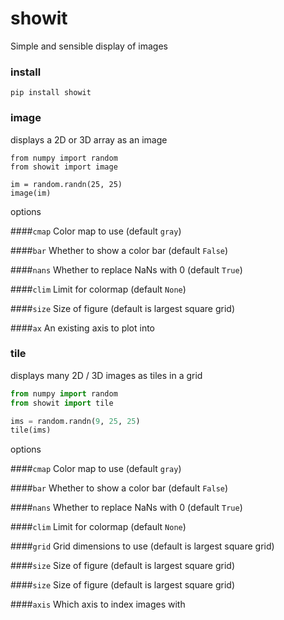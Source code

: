 # showit

Simple and sensible display of images

### install

```
pip install showit
```

### image

displays a 2D or 3D array as an image

```
from numpy import random
from showit import image

im = random.randn(25, 25)
image(im)
```

options

####`cmap`
Color map to use (default `gray`)

####`bar`
Whether to show a color bar (default `False`)

####`nans`
Whether to replace NaNs with 0 (default `True`)

####`clim`
Limit for colormap (default `None`)

####`size`
Size of figure (default is largest square grid)

####`ax`
An existing axis to plot into


### tile

displays many 2D / 3D images as tiles in a grid

```python
from numpy import random
from showit import tile

ims = random.randn(9, 25, 25)
tile(ims)
```

options

####`cmap`
Color map to use (default `gray`)

####`bar`
Whether to show a color bar (default `False`)

####`nans`
Whether to replace NaNs with 0 (default `True`)

####`clim`
Limit for colormap (default `None`)

####`grid`
Grid dimensions to use (default is largest square grid)

####`size`
Size of figure (default is largest square grid)

####`size`
Size of figure (default is largest square grid)

####`axis`
Which axis to index images with
